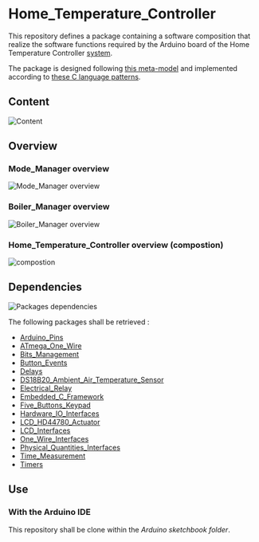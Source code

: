 # Home_Temperature_Controller

This repository defines a package containing a software composition that realize the software
functions required by the Arduino board of the Home Temperature Controller
[system](https://github.com/HomeMadeBots/Home-Temperature-Controller-System).

The package is designed following
[this meta-model](https://github.com/HomeMadeBots/Embedded_Software_Meta_Model) and implemented
according to [these C language
patterns](https://github.com/HomeMadeBots/C-language-patterns-for-Embedded-Software-Meta-Model).

## Content

![Content](http://www.plantuml.com/plantuml/proxy?cache=no&src=https://raw.github.com/HomeMadeBots/Home_Temperature_Controller/master/doc/content.puml)

## Overview

### Mode_Manager overview

![Mode_Manager overview](http://www.plantuml.com/plantuml/proxy?cache=no&src=https://raw.github.com/HomeMadeBots/Home_Temperature_Controller/master/doc/Mode_Manager_overview.puml)

### Boiler_Manager overview

![Boiler_Manager overview](http://www.plantuml.com/plantuml/proxy?cache=no&src=https://raw.github.com/HomeMadeBots/Home_Temperature_Controller/master/doc/Boiler_Manager_overview.puml)

### Home_Temperature_Controller overview (compostion)

![compostion](http://www.plantuml.com/plantuml/proxy?cache=no&src=https://raw.github.com/HomeMadeBots/Home_Temperature_Controller/master/doc/HTC_overview.puml)


## Dependencies

![Packages dependencies](http://www.plantuml.com/plantuml/proxy?cache=no&src=https://raw.github.com/HomeMadeBots/Home_Temperature_Controller/master/doc/dependencies.puml)

The following packages shall be retrieved :
* [Arduino_Pins](https://github.com/HomeMadeBots/Arduino_Pins)
* [ATmega_One_Wire](https://github.com/HomeMadeBots/ATmega_One_Wire)
* [Bits_Management](https://github.com/HomeMadeBots/Bits_Management)
* [Button_Events](https://github.com/HomeMadeBots/Button_Events)
* [Delays](https://github.com/HomeMadeBots/Delays)
* [DS18B20_Ambient_Air_Temperature_Sensor](https://github.com/HomeMadeBots/DS18B20_Ambient_Air_Temperature_Sensor)
* [Electrical_Relay](https://github.com/HomeMadeBots/Electrical_Relay)
* [Embedded_C_Framework](https://github.com/HomeMadeBots/Embedded_C_Framework)
* [Five_Buttons_Keypad](https://github.com/HomeMadeBots/Five_Buttons_Keypad)
* [Hardware_IO_Interfaces](https://github.com/HomeMadeBots/Hardware_IO_Interfaces)
* [LCD_HD44780_Actuator](https://github.com/HomeMadeBots/LCD_HD44780_Actuator)
* [LCD_Interfaces](https://github.com/HomeMadeBots/LCD_Interfaces)
* [One_Wire_Interfaces](https://github.com/HomeMadeBots/One_Wire_Interfaces)
* [Physical_Quantities_Interfaces](https://github.com/HomeMadeBots/Physical_Quantities_Interfaces)
* [Time_Measurement](https://github.com/HomeMadeBots/Time_Measurement)
* [Timers](https://github.com/HomeMadeBots/Timers)

## Use

### With the Arduino IDE

This repository shall be clone within the _Arduino sketchbook folder_.